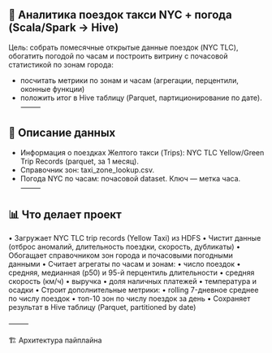 ## 🚕 Аналитика поездок такси NYC + погода (Scala/Spark → Hive)
Цель: собрать помесячные открытые данные поездок (NYC TLC), обогатить погодой по часам и построить витрину с почасовой статистикой по зонам города:
  * посчитать метрики по зонам и часам (агрегации, перцентили, оконные функции)
  * положить итог в Hive таблицу (Parquet, партиционирование по дате).\
⸻
## 📘 Описание данных
  * Информация о поездках Желтого такси (Trips): NYC TLC Yellow/Green Trip Records (parquet, за 1 месяц).
  * Справочник зон: taxi_zone_lookup.csv.
  * Погода NYC по часам: почасовой dataset. Ключ — метка часа.\
⸻
## 📊 Что делает проект
 • Загружает NYC TLC trip records (Yellow Taxi) из HDFS
 • Чистит данные (отброс аномалий, длительность поездки, скорость, дубликаты)
 • Обогащает справочником зон города и почасовыми погодными данными
 • Считает агрегаты по часам и зонам:
 • число поездок
 • средняя, медианная (p50) и 95-й перцентиль длительности
 • средняя скорость (км/ч)
 • выручка
 • доля наличных платежей
 • температура и осадки
 • Строит дополнительные метрики:
 • rolling 7-дневное среднее по числу поездок
 • топ-10 зон по числу поездок за день
 • Сохраняет результат в Hive таблицу (Parquet, partitioned by date)

⸻

🏗 Архитектура пайплайна
